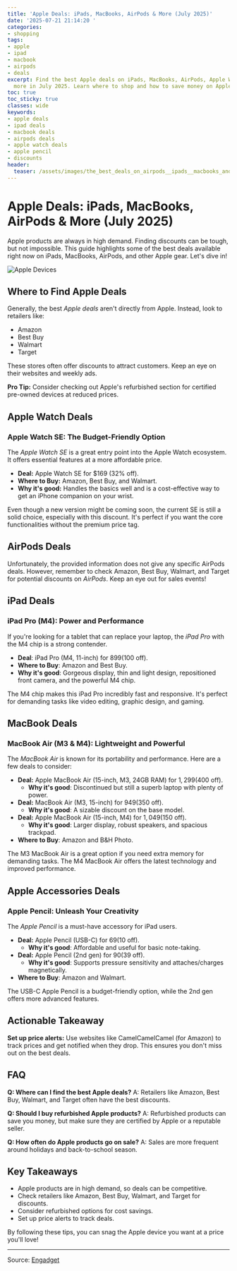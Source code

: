 ```yaml
---
title: 'Apple Deals: iPads, MacBooks, AirPods & More (July 2025)'
date: '2025-07-21 21:14:20 '
categories:
- shopping
tags:
- apple
- ipad
- macbook
- airpods
- deals
excerpt: Find the best Apple deals on iPads, MacBooks, AirPods, Apple Watches and
  more in July 2025. Learn where to shop and how to save money on Apple products.
toc: true
toc_sticky: true
classes: wide
keywords:
- apple deals
- ipad deals
- macbook deals
- airpods deals
- apple watch deals
- apple pencil
- discounts
header:
  teaser: /assets/images/the_best_deals_on_airpods__ipads__macbooks_and_oth_20250721211420.jpg
---
```


# Apple Deals: iPads, MacBooks, AirPods & More (July 2025)

Apple products are always in high demand. Finding discounts can be tough, but not impossible. This guide highlights some of the best deals available right now on iPads, MacBooks, AirPods, and other Apple gear. Let's dive in!

![Apple Devices](https://o.aolcdn.com/images/dims?image_uri=https%3A%2F%2Fs.yimg.com%2Fos%2Fcreatr-uploaded-images%2F2025-03%2Fe9a4edf0-faa6-11ef-afed-cca1c431ed9f&resize=1400%2C787&client=19f2b5e49a271b2bde77&signature=87e98a334d9f4ed82878e7a2f22c1d79b2f7e05c)

## Where to Find Apple Deals

Generally, the best *Apple deals* aren't directly from Apple. Instead, look to retailers like:

*   Amazon
*   Best Buy
*   Walmart
*   Target

These stores often offer discounts to attract customers. Keep an eye on their websites and weekly ads.

**Pro Tip:** Consider checking out Apple's refurbished section for certified pre-owned devices at reduced prices.

## Apple Watch Deals

### Apple Watch SE: The Budget-Friendly Option

The *Apple Watch SE* is a great entry point into the Apple Watch ecosystem. It offers essential features at a more affordable price.

*   **Deal:** Apple Watch SE for $169 (32% off).
*   **Where to Buy:** Amazon, Best Buy, and Walmart.
*   **Why it's good:** Handles the basics well and is a cost-effective way to get an iPhone companion on your wrist.

Even though a new version might be coming soon, the current SE is still a solid choice, especially with this discount. It's perfect if you want the core functionalities without the premium price tag.

## AirPods Deals

Unfortunately, the provided information does not give any specific AirPods deals. However, remember to check Amazon, Best Buy, Walmart, and Target for potential discounts on *AirPods*. Keep an eye out for sales events!

## iPad Deals

### iPad Pro (M4): Power and Performance

If you're looking for a tablet that can replace your laptop, the *iPad Pro* with the M4 chip is a strong contender. 

*   **Deal**: iPad Pro (M4, 11-inch) for $899 ($100 off).
*   **Where to Buy**: Amazon and Best Buy.
*   **Why it's good**: Gorgeous display, thin and light design, repositioned front camera, and the powerful M4 chip.

The M4 chip makes this iPad Pro incredibly fast and responsive. It's perfect for demanding tasks like video editing, graphic design, and gaming.

## MacBook Deals

### MacBook Air (M3 & M4): Lightweight and Powerful

The *MacBook Air* is known for its portability and performance. Here are a few deals to consider:

*   **Deal:** Apple MacBook Air (15-inch, M3, 24GB RAM) for $1,299 ($400 off).
    *   **Why it's good**: Discontinued but still a superb laptop with plenty of power.
*   **Deal:** MacBook Air (M3, 15-inch) for $949 ($350 off).
    *   **Why it's good**: A sizable discount on the base model.
*   **Deal:** Apple MacBook Air (15-inch, M4) for $1,049 ($150 off).
    *   **Why it's good**: Larger display, robust speakers, and spacious trackpad.
*   **Where to Buy**: Amazon and B&H Photo.

The M3 MacBook Air is a great option if you need extra memory for demanding tasks. The M4 MacBook Air offers the latest technology and improved performance.

## Apple Accessories Deals

### Apple Pencil: Unleash Your Creativity

The *Apple Pencil* is a must-have accessory for iPad users. 

*   **Deal:** Apple Pencil (USB-C) for $69 ($10 off).
    *   **Why it's good**: Affordable and useful for basic note-taking.
*   **Deal:** Apple Pencil (2nd gen) for $90 ($39 off).
    *   **Why it's good**: Supports pressure sensitivity and attaches/charges magnetically.
*   **Where to Buy**: Amazon and Walmart.

The USB-C Apple Pencil is a budget-friendly option, while the 2nd gen offers more advanced features.

## Actionable Takeaway

**Set up price alerts:** Use websites like CamelCamelCamel (for Amazon) to track prices and get notified when they drop. This ensures you don't miss out on the best deals.

## FAQ

**Q: Where can I find the best Apple deals?**
A: Retailers like Amazon, Best Buy, Walmart, and Target often have the best discounts.

**Q: Should I buy refurbished Apple products?**
A: Refurbished products can save you money, but make sure they are certified by Apple or a reputable seller.

**Q: How often do Apple products go on sale?**
A: Sales are more frequent around holidays and back-to-school season.

## Key Takeaways

*   Apple products are in high demand, so deals can be competitive.
*   Check retailers like Amazon, Best Buy, Walmart, and Target for discounts.
*   Consider refurbished options for cost savings.
*   Set up price alerts to track deals.

By following these tips, you can snag the Apple device you want at a price you'll love!

---

Source: [Engadget](https://www.engadget.com/deals/best-apple-deals-150020110.html?src=rss)